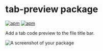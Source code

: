 # tab-preview package

[![apm](https://img.shields.io/apm/v/tab-preview.svg?style=flat-square)](https://atom.io/packages/tab-preview)
[![apm](https://img.shields.io/apm/l/tab-preview.svg?style=flat-square)](https://github.com/willyelm/atom-tab-preview/blob/master/LICENSE.md)

Add a tab code preview to the file title bar.

![A screenshot of your package](https://github.com/willyelm/atom-tab-preview/blob/master/sample.png)
